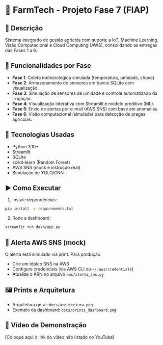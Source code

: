 
# 🌱 FarmTech - Projeto Fase 7 (FIAP)

## 📘 Descrição
Sistema integrado de gestão agrícola com suporte a IoT, Machine Learning, Visão Computacional e Cloud Computing (AWS), consolidando as entregas das Fases 1 a 6.

## 🚀 Funcionalidades por Fase

- **Fase 1**: Coleta meteorológica simulada (temperatura, umidade, chuva).
- **Fase 2**: Armazenamento de sensores em banco SQLite com visualização.
- **Fase 3**: Simulação de sensores de umidade e controle automatizado da irrigação.
- **Fase 4**: Visualização interativa com Streamlit e modelo preditivo (ML).
- **Fase 5**: Envio de alertas por e-mail (AWS SNS) com base em anomalias.
- **Fase 6**: Visão computacional (simulada) para detecção de pragas agrícolas.

## 🧰 Tecnologias Usadas

- Python 3.10+
- Streamlit
- SQLite
- scikit-learn (Random Forest)
- AWS SNS (mock e instrução real)
- Simulação de YOLO/CNN

## ▶️ Como Executar

1. Instale dependências:
```bash
pip install -r requirements.txt
```

2. Rode a dashboard:
```bash
streamlit run dash/app.py
```

## 📡 Alerta AWS SNS (mock)
O alerta está simulado via print. Para produção:

- Crie um tópico SNS na AWS
- Configure credenciais (via AWS CLI ou `~/.aws/credentials`)
- Atualize o ARN no arquivo `aws/alerta_sns.py`

## 🖼️ Prints e Arquitetura

- Arquitetura geral: `docs/arquitetura.png`
- Exemplo da dashboard: `docs/prints_dashboard.png`

## 🎥 Vídeo de Demonstração
[Coloque aqui o link do vídeo não listado no YouTube]

